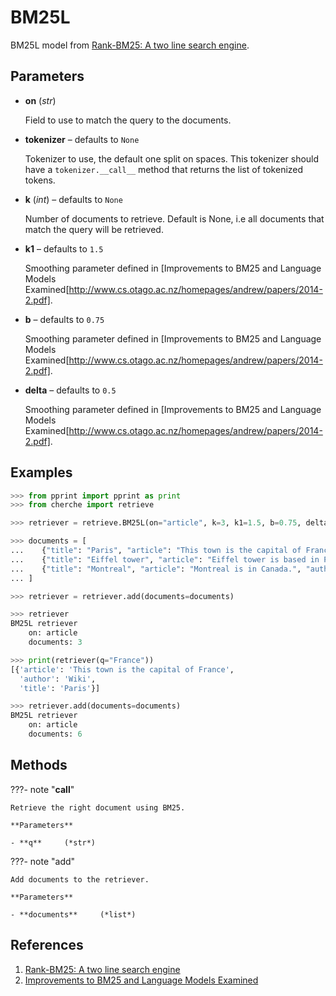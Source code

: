 # BM25L

BM25L model from [Rank-BM25: A two line search engine](https://github.com/dorianbrown/rank_bm25).



## Parameters

- **on** (*str*)

    Field to use to match the query to the documents.

- **tokenizer** – defaults to `None`

    Tokenizer to use, the default one split on spaces. This tokenizer should have a `tokenizer.__call__` method that returns the list of tokenized tokens.

- **k** (*int*) – defaults to `None`

    Number of documents to retrieve. Default is None, i.e all documents that match the query will be retrieved.

- **k1** – defaults to `1.5`

    Smoothing parameter defined in [Improvements to BM25 and Language Models Examined[http://www.cs.otago.ac.nz/homepages/andrew/papers/2014-2.pdf].

- **b** – defaults to `0.75`

    Smoothing parameter defined in [Improvements to BM25 and Language Models Examined[http://www.cs.otago.ac.nz/homepages/andrew/papers/2014-2.pdf].

- **delta** – defaults to `0.5`

    Smoothing parameter defined in [Improvements to BM25 and Language Models Examined[http://www.cs.otago.ac.nz/homepages/andrew/papers/2014-2.pdf].



## Examples

```python
>>> from pprint import pprint as print
>>> from cherche import retrieve

>>> retriever = retrieve.BM25L(on="article", k=3, k1=1.5, b=0.75, delta=0.5)

>>> documents = [
...    {"title": "Paris", "article": "This town is the capital of France", "author": "Wiki"},
...    {"title": "Eiffel tower", "article": "Eiffel tower is based in Paris", "author": "Wiki"},
...    {"title": "Montreal", "article": "Montreal is in Canada.", "author": "Wiki"},
... ]

>>> retriever = retriever.add(documents=documents)

>>> retriever
BM25L retriever
    on: article
    documents: 3

>>> print(retriever(q="France"))
[{'article': 'This town is the capital of France',
  'author': 'Wiki',
  'title': 'Paris'}]

>>> retriever.add(documents=documents)
BM25L retriever
    on: article
    documents: 6
```

## Methods

???- note "__call__"

    Retrieve the right document using BM25.

    **Parameters**

    - **q**     (*str*)    
    
???- note "add"

    Add documents to the retriever.

    **Parameters**

    - **documents**     (*list*)    
    
## References

1. [Rank-BM25: A two line search engine](https://github.com/dorianbrown/rank_bm25)
2. [Improvements to BM25 and Language Models Examined](http://www.cs.otago.ac.nz/homepages/andrew/papers/2014-2.pdf)

